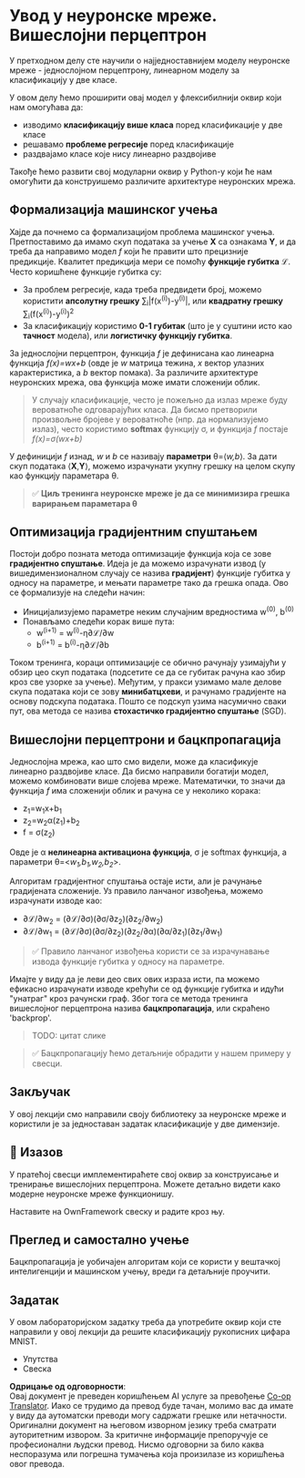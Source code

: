 <!--
CO_OP_TRANSLATOR_METADATA:
{
  "original_hash": "df98b2c59f87d8543135301e87969f70",
  "translation_date": "2025-07-09T16:51:39+00:00",
  "source_file": "15-rag-and-vector-databases/data/own_framework.md",
  "language_code": "sr"
}
-->
# Увод у неуронске мреже. Вишеслојни перцептрон

У претходном делу сте научили о најједноставнијем моделу неуронске мреже - једнослојном перцептрону, линеарном моделу за класификацију у две класе.

У овом делу ћемо проширити овај модел у флексибилнији оквир који нам омогућава да:

* изводимо **класификацију више класа** поред класификације у две класе
* решавамо **проблеме регресије** поред класификације
* раздвајамо класе које нису линеарно раздвојиве

Такође ћемо развити свој модуларни оквир у Python-у који ће нам омогућити да конструишемо различите архитектуре неуронских мрежа.

## Формализација машинског учења

Хајде да почнемо са формализацијом проблема машинског учења. Претпоставимо да имамо скуп података за учење **X** са ознакама **Y**, и да треба да направимо модел *f* који ће правити што прецизније предикције. Квалитет предикција мери се помоћу **функције губитка** ℒ. Често коришћене функције губитка су:

* За проблем регресије, када треба предвидети број, можемо користити **апсолутну грешку** ∑<sub>i</sub>|f(x<sup>(i)</sup>)-y<sup>(i)</sup>|, или **квадратну грешку** ∑<sub>i</sub>(f(x<sup>(i)</sup>)-y<sup>(i)</sup>)<sup>2</sup>
* За класификацију користимо **0-1 губитак** (што је у суштини исто као **тачност** модела), или **логистичку функцију губитка**.

За једнослојни перцептрон, функција *f* је дефинисана као линеарна функција *f(x)=wx+b* (овде је *w* матрица тежина, *x* вектор улазних карактеристика, а *b* вектор помака). За различите архитектуре неуронских мрежа, ова функција може имати сложенији облик.

> У случају класификације, често је пожељно да излаз мреже буду вероватноће одговарајућих класа. Да бисмо претворили произвољне бројеве у вероватноће (нпр. да нормализујемо излаз), често користимо **softmax** функцију σ, и функција *f* постаје *f(x)=σ(wx+b)*

У дефиницији *f* изнад, *w* и *b* се називају **параметри** θ=⟨*w,b*⟩. За дати скуп података ⟨**X**,**Y**⟩, можемо израчунати укупну грешку на целом скупу као функцију параметара θ.

> ✅ **Циљ тренинга неуронске мреже је да се минимизира грешка варирањем параметара θ**

## Оптимизација градијентним спуштањем

Постоји добро позната метода оптимизације функција која се зове **градијентно спуштање**. Идеја је да можемо израчунати извод (у вишедимензионалном случају се назива **градијент**) функције губитка у односу на параметре, и мењати параметре тако да грешка опада. Ово се формализује на следећи начин:

* Иницијализујемо параметре неким случајним вредностима w<sup>(0)</sup>, b<sup>(0)</sup>
* Понављамо следећи корак више пута:
    - w<sup>(i+1)</sup> = w<sup>(i)</sup>-η∂ℒ/∂w
    - b<sup>(i+1)</sup> = b<sup>(i)</sup>-η∂ℒ/∂b

Током тренинга, кораци оптимизације се обично рачунају узимајући у обзир цео скуп података (подсетите се да се губитак рачуна као збир кроз све узорке за учење). Међутим, у пракси узимамо мале делове скупа података који се зову **минибатцхеви**, и рачунамо градијенте на основу подскупа података. Пошто се подскуп узима насумично сваки пут, ова метода се назива **стохастичко градијентно спуштање** (SGD).

## Вишеслојни перцептрони и бацкпропагација

Једнослојна мрежа, као што смо видели, може да класификује линеарно раздвојиве класе. Да бисмо направили богатији модел, можемо комбиновати више слојева мреже. Математички, то значи да функција *f* има сложенији облик и рачуна се у неколико корака:
* z<sub>1</sub>=w<sub>1</sub>x+b<sub>1</sub>
* z<sub>2</sub>=w<sub>2</sub>α(z<sub>1</sub>)+b<sub>2</sub>
* f = σ(z<sub>2</sub>)

Овде је α **нелинеарна активациона функција**, σ је softmax функција, а параметри θ=<*w<sub>1</sub>,b<sub>1</sub>,w<sub>2</sub>,b<sub>2</sub>*>.

Алгоритам градијентног спуштања остаје исти, али је рачунање градијената сложеније. Уз правилo ланчаног извођења, можемо израчунати изводе као:

* ∂ℒ/∂w<sub>2</sub> = (∂ℒ/∂σ)(∂σ/∂z<sub>2</sub>)(∂z<sub>2</sub>/∂w<sub>2</sub>)
* ∂ℒ/∂w<sub>1</sub> = (∂ℒ/∂σ)(∂σ/∂z<sub>2</sub>)(∂z<sub>2</sub>/∂α)(∂α/∂z<sub>1</sub>)(∂z<sub>1</sub>/∂w<sub>1</sub>)

> ✅ Правило ланчаног извођења користи се за израчунавање изводa функције губитка у односу на параметре.

Имајте у виду да је леви део свих ових израза исти, па можемо ефикасно израчунати изводе крећући се од функције губитка и идући "унатраг" кроз рачунски граф. Због тога се метода тренинга вишеслојног перцептрона назива **бацкпропагација**, или скраћено 'backprop'.



> TODO: цитат слике

> ✅ Бацкпропагацију ћемо детаљније обрадити у нашем примеру у свесци.

## Закључак

У овој лекцији смо направили своју библиотеку за неуронске мреже и користили је за једноставан задатак класификације у две димензије.

## 🚀 Изазов

У пратећој свесци имплементираћете свој оквир за конструисање и тренирање вишеслојних перцептрона. Можете детаљно видети како модерне неуронске мреже функционишу.

Наставите на OwnFramework свеску и радите кроз њу.

## Преглед и самостално учење

Бацкпропагација је уобичајен алгоритам који се користи у вештачкој интелигенцији и машинском учењу, вреди га детаљније проучити.

## Задатак

У овом лабораторијском задатку треба да употребите оквир који сте направили у овој лекцији да решите класификацију рукописних цифара MNIST.

* Упутства
* Свеска

**Одрицање од одговорности**:  
Овај документ је преведен коришћењем AI услуге за превођење [Co-op Translator](https://github.com/Azure/co-op-translator). Иако се трудимо да превод буде тачан, молимо вас да имате у виду да аутоматски преводи могу садржати грешке или нетачности. Оригинални документ на његовом изворном језику треба сматрати ауторитетним извором. За критичне информације препоручује се професионални људски превод. Нисмо одговорни за било каква неспоразума или погрешна тумачења која произилазе из коришћења овог превода.